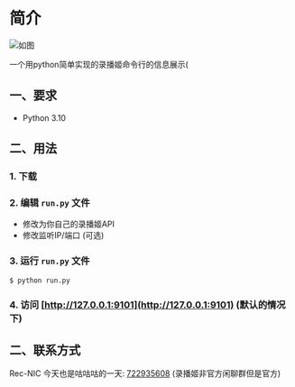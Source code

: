 # 简介

![如图](https://user-images.githubusercontent.com/39889850/231891579-b10bfbed-0a82-4562-8cb5-c340d41deb8f.png)

一个用python简单实现的录播姬命令行的信息展示(


## 一、要求

- Python 3.10


## 二、用法

### 1. 下载

### 2. 编辑 `run.py` 文件
  
- 修改为你自己的录播姬API
- 修改监听IP/端口 (可选)

### 3. 运行 `run.py` 文件
    $ python run.py

### 4. 访问 [http://127.0.0.1:9101](http://127.0.0.1:9101) (默认的情况下)


## 二、联系方式

Rec-NIC 今天也是咕咕咕的一天: [722935608](https://jq.qq.com/?_wv=1027&k=KI1Ly3kG)
(录播姬非官方闲聊群但是官方)